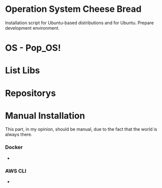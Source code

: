 # Operation System Cheese Bread

Installation script for Ubuntu-based distributions and for Ubuntu. Prepare development environment.

# OS  - Pop_OS!


# List Libs


# Repositorys


# Manual Installation

This part, in my opinion, should be manual, due to the fact that the world is always there.

### Docker

- []()

### AWS CLI

- []()